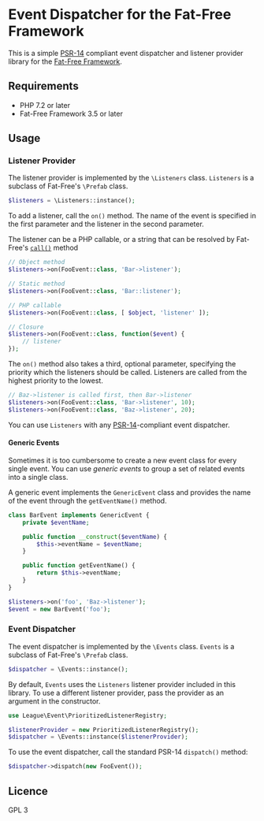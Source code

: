 # Event Dispatcher for the Fat-Free Framework

This is a simple [PSR-14] compliant event dispatcher and listener provider
library for the [Fat-Free Framework][F3].

## Requirements

- PHP 7.2 or later
- Fat-Free Framework 3.5 or later

## Usage

### Listener Provider

The listener provider is implemented by the `\Listeners` class.  `Listeners`
is a subclass of Fat-Free's `\Prefab` class.

```php
$listeners = \Listeners::instance();
```

To add a listener, call the `on()` method.  The name of the event is
specified in the first parameter and the listener in the second
parameter.

The listener can be a PHP callable, or a string that can be resolved
by Fat-Free's [`call()`] method

```php
// Object method
$listeners->on(FooEvent::class, 'Bar->listener');

// Static method
$listeners->on(FooEvent::class, 'Bar::listener');

// PHP callable
$listeners->on(FooEvent::class, [ $object, 'listener' ]);

// Closure
$listeners->on(FooEvent::class, function($event) {
    // listener
});
```

The `on()` method also takes a third, optional parameter, specifying the
priority which the listeners should be called.  Listeners are called
from the highest priority to the lowest.

```php
// Baz->listener is called first, then Bar->listener
$listeners->on(FooEvent::class, 'Bar->listener', 10);
$listeners->on(FooEvent::class, 'Baz->listener', 20);
```

You can use `Listeners` with any [PSR-14]-compliant event dispatcher.

#### Generic Events

Sometimes it is too cumbersome to create a new event class for every
single event.  You can use *generic events* to group a set of related
events into a single class.

A generic event implements the `GenericEvent` class and provides the
name of the event through the `getEventName()` method.

```php
class BarEvent implements GenericEvent {
    private $eventName;

    public function __construct($eventName) {
        $this->eventName = $eventName;
    }

    public function getEventName() {
        return $this->eventName;
    }
}

$listeners->on('foo', 'Baz->listener');
$event = new BarEvent('foo');
```

### Event Dispatcher

The event dispatcher is implemented by the `\Events` class.  `Events`
is a subclass of Fat-Free's `\Prefab` class.

```php
$dispatcher = \Events::instance();
```

By default, `Events` uses the `Listeners` listener provider included in this
library.  To use a different listener provider, pass the provider as
an argument in the constructor.

```php
use League\Event\PrioritizedListenerRegistry;

$listenerProvider = new PrioritizedListenerRegistry();
$dispatcher = \Events::instance($listenerProvider);
```

To use the event dispatcher, call the standard PSR-14 `dispatch()` method:

```php
$dispatcher->dispatch(new FooEvent());
```

## Licence

GPL 3

[PSR-14]: https://www.php-fig.org/psr/psr-14/
[F3]: https://fatfreeframework.com/
[`call()`]: https://fatfreeframework.com/3.7/base#call
